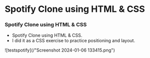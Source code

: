 # Spotify Clone using HTML & CSS

### Spotify Clone using HTML & CSS

- Spotify Clone using HTML & CSS.
- I did it as a CSS exercise to practice positioning and layout.

![testspotify](/"Screenshot 2024-01-06 133415.png")
